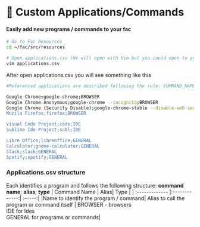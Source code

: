 # :wrench: Custom Applications/Commands

#### Easily add new programs / commands to your fac

```bash
# Go to Fac Resources
cd ~/fac/src/resources

# Open applications.csv (We will open with Vim but you could open to your favorite editor)
vim applications.csv
```

After open applications.csv you will see something like this

```bash
#Referenced applications are described following the rule: COMMAND_NAME;ALIAS;TYPE  

Google Chrome;google-chrome;BROWSER
Google Chrome Anonymous;google-chrome --incognito;BROWSER
Google Chrome (Security Disable);google-chrome-stable --disable-web-security --user-data-dir=~/.config/google-chrome/Default";BROWSER
Mozila Firefox;firefox;BROWSER

Visual Code Project;code;IDE
Sublime Ide Project;subl;IDE

Libre Office;libreoffice;GENERAL
Calculator;gnome-calculator;GENERAL
Slack;slack;GENERAL
Spotify;spotify;GENERAL
```

### Applications.csv structure

Each identifies a program and follows the following structure: **command name**; **alias**; **type**
| Command Name | Alias| Type  |
| :------------- |:-------------:| :-----:|
|Name to identify the program / command| Alias to call the program or command itself | BROWSER - browsers <br> IDE for Ides <br> GENERAL for programs or commands|



